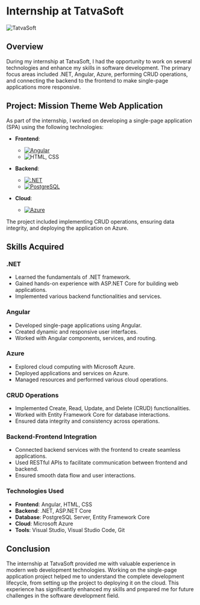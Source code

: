 # Internship at TatvaSoft

![TatvaSoft](https://img.shields.io/badge/TatvaSoft-F88900?style=for-the-badge)

## Overview

During my internship at TatvaSoft, I had the opportunity to work on several technologies and enhance my skills in software development. The primary focus areas included .NET, Angular, Azure, performing CRUD operations, and connecting the backend to the frontend to make single-page applications more responsive.

## Project: Mission Theme Web Application

As part of the internship, I worked on developing a single-page application (SPA) using the following technologies:

- **Frontend**: 
  - [![Angular](https://img.shields.io/badge/Angular-DD0031?style=for-the-badge)](https://angular.io/)
  - ![HTML, CSS](https://img.shields.io/badge/HTML,CSS-336791?style=for-the-badge)

- **Backend**: 
  - [![.NET](https://img.shields.io/badge/.NET-512BD4?style=for-the-badge)](https://dotnet.microsoft.com/)
  - [![PostgreSQL](https://img.shields.io/badge/PostgreSQL-336791?style=for-the-badge)](https://www.postgresql.org/)
  
- **Cloud**: 
  - [![Azure](https://img.shields.io/badge/Azure-0089D6?style=for-the-badge)](https://azure.microsoft.com/)

The project included implementing CRUD operations, ensuring data integrity, and deploying the application on Azure.

## Skills Acquired

### .NET
- Learned the fundamentals of .NET framework.
- Gained hands-on experience with ASP.NET Core for building web applications.
- Implemented various backend functionalities and services.

### Angular
- Developed single-page applications using Angular.
- Created dynamic and responsive user interfaces.
- Worked with Angular components, services, and routing.

### Azure
- Explored cloud computing with Microsoft Azure.
- Deployed applications and services on Azure.
- Managed resources and performed various cloud operations.

### CRUD Operations
- Implemented Create, Read, Update, and Delete (CRUD) functionalities.
- Worked with Entity Framework Core for database interactions.
- Ensured data integrity and consistency across operations.

### Backend-Frontend Integration
- Connected backend services with the frontend to create seamless applications.
- Used RESTful APIs to facilitate communication between frontend and backend.
- Ensured smooth data flow and user interactions.

### Technologies Used
- **Frontend**: Angular, HTML, CSS
- **Backend**: .NET, ASP.NET Core
- **Database**: PostgreSQL Server, Entity Framework Core
- **Cloud**: Microsoft Azure
- **Tools**: Visual Studio, Visual Studio Code, Git

## Conclusion

The internship at TatvaSoft provided me with valuable experience in modern web development technologies. Working on the single-page application project helped me to understand the complete development lifecycle, from setting up the project to deploying it on the cloud. This experience has significantly enhanced my skills and prepared me for future challenges in the software development field.
